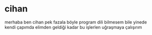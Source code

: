 # cihan
merhaba ben cihan pek fazala böyle program dili bilmesem bile yinede kendi çapımda elimden geldiği kadar bu işlerlen uğraşmaya çalışırım
